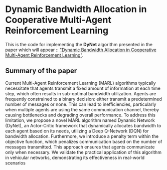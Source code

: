 # Dynamic Bandwidth Allocation in Cooperative Multi-Agent Reinforcement Learning

This is the code for implementing the __DyNet__ algorithm presented in the paper which will appear :: ["Dynamic Bandwidth Allocation in Cooperative
Multi-Agent Reinforcement Learning"]().

## Summary of the paper 
Current Multi-Agent Reinforcement Learning
(MARL) algorithms typically necessitate that agents transmit
a fixed amount of information at each time step, which
often results in sub-optimal bandwidth utilization. Agents are
frequently constrained to a binary decision: either transmit a
predetermined number of messages or none. This can lead to
inefficiencies, particularly when multiple agents are using the
same communication channel, thereby causing bottlenecks and
degrading overall performance. To address this limitation, we
propose a novel MARL algorithm named Dynamic Network
(DyNet), an Actor-Critic framework that dynamically allocates
bandwidth to each agent based on its needs, utilizing a Deep
Q-Network (DQN) for bandwidth allocation. Furthermore, we
introduce a penalty term within the objective function, which
penalizes communication based on the number of messages
transmitted. This approach ensures that agents communicate
only when necessary. We validate the practical application of this
algorithm in vehicular networks, demonstrating its effectiveness in real-world scenarios
